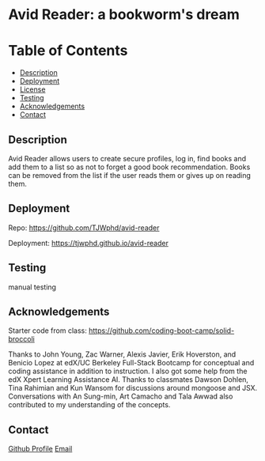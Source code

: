 # Avid Reader: a bookworm's dream

# Table of Contents

- [Description](#description)
- [Deployment](#deployment)
- [License](#license)
- [Testing](#testing)
- [Acknowledgements](#acknowledgements)
- [Contact](#contact)

## Description

Avid Reader allows users to create secure profiles, log in, find books and add them to a list so as not to forget a good book recommendation. Books can be removed from the list if the user reads them or gives up on reading them.

## Deployment

Repo: https://github.com/TJWphd/avid-reader

Deployment: https://tjwphd.github.io/avid-reader

## Testing

manual testing

## Acknowledgements

Starter code from class: https://github.com/coding-boot-camp/solid-broccoli

Thanks to John Young, Zac Warner, Alexis Javier, Erik Hoverston, and Benicio Lopez at edX/UC Berkeley Full-Stack Bootcamp for conceptual and coding assistance in addition to instruction. I also got some help from the edX Xpert Learning Assistance AI. Thanks to classmates Dawson Dohlen, Tina Rahimian and Kun Wansom for discussions around mongoose and JSX. Conversations with An Sung-min, Art Camacho and Tala Awwad also contributed to my understanding of the concepts.

## Contact

[Github Profile](https://github.com/TJWphd)
[Email](mailto:tjwhitephd@gmail.com)
